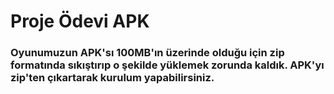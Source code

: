<h1>Proje Ödevi APK</h1>
<h3>Oyunumuzun APK'sı 100MB'ın üzerinde olduğu için zip formatında sıkıştırıp o şekilde yüklemek zorunda kaldık. APK'yı zip'ten çıkartarak kurulum yapabilirsiniz.</h3>
